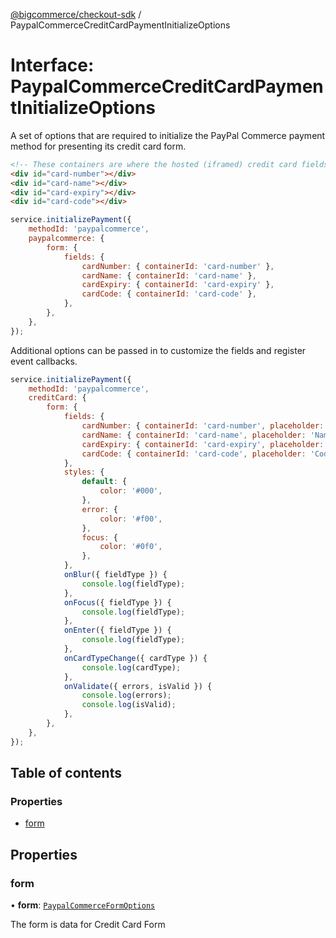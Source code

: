 [@bigcommerce/checkout-sdk](../README.md) / PaypalCommerceCreditCardPaymentInitializeOptions

# Interface: PaypalCommerceCreditCardPaymentInitializeOptions

A set of options that are required to initialize the PayPal Commerce payment
method for presenting its credit card form.

```html
<!-- These containers are where the hosted (iframed) credit card fields will be inserted -->
<div id="card-number"></div>
<div id="card-name"></div>
<div id="card-expiry"></div>
<div id="card-code"></div>
```

```js
service.initializePayment({
    methodId: 'paypalcommerce',
    paypalcommerce: {
        form: {
            fields: {
                cardNumber: { containerId: 'card-number' },
                cardName: { containerId: 'card-name' },
                cardExpiry: { containerId: 'card-expiry' },
                cardCode: { containerId: 'card-code' },
            },
        },
    },
});
```

Additional options can be passed in to customize the fields and register
event callbacks.

```js
service.initializePayment({
    methodId: 'paypalcommerce',
    creditCard: {
        form: {
            fields: {
                cardNumber: { containerId: 'card-number', placeholder: 'Number of card' },
                cardName: { containerId: 'card-name', placeholder: 'Name of card' },
                cardExpiry: { containerId: 'card-expiry', placeholder: 'Expiry of card' },
                cardCode: { containerId: 'card-code', placeholder: 'Code of card' },
            },
            styles: {
                default: {
                    color: '#000',
                },
                error: {
                    color: '#f00',
                },
                focus: {
                    color: '#0f0',
                },
            },
            onBlur({ fieldType }) {
                console.log(fieldType);
            },
            onFocus({ fieldType }) {
                console.log(fieldType);
            },
            onEnter({ fieldType }) {
                console.log(fieldType);
            },
            onCardTypeChange({ cardType }) {
                console.log(cardType);
            },
            onValidate({ errors, isValid }) {
                console.log(errors);
                console.log(isValid);
            },
        },
    },
});
```

## Table of contents

### Properties

- [form](PaypalCommerceCreditCardPaymentInitializeOptions.md#form)

## Properties

### form

• **form**: [`PaypalCommerceFormOptions`](PaypalCommerceFormOptions.md)

The form is data for Credit Card Form
